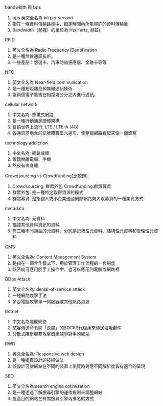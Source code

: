 
bandwidth 與 bps 
1. bps 英文全名為 bit per second
2. 指在一條資料傳輸路徑中，固定時間內所能容許的資料傳輸量
3. Bandwidth（頻寬）的單位為 Hz(Hertz, 赫茲)

RFID
1. 英文全名為 Radio Frequency IDentification
2. 是一種無線通訊技術。
3. 一些產品：悠遊卡、汽車防盜感應器、金融卡等等

NFC
1. 英文全名為 Near-field communication
2. 是一種短距離高頻無線通訊技術
3. 讓兩個電子裝置在相距幾公分之內進行通訊。

cellular network
1. 中文名為: 蜂巢式網路
2. 是一種行動通訊硬體架構
3. 目前世界上流行: LTE / LTE-A (4G)
4. 各通訊基地台的訊號覆蓋呈六邊形，使整個網路看起來像一個蜂窩

technology addiction
1. 中文名為: 網路成癮
2. 很難脫離電腦、手機
3. 熬夜有害身體

Crowdsourcing vs Crowdfunding[比較題]
1. Crowdsourcing: 群眾外包     Crowdfunding:群眾募資
2. 群眾外包: 是一種特定取得資源的模式
3. 群眾募資: 是指個人或小企業通過網際網路向大眾募資的一種集資方式

metadata
1. 中文名為: 元資料
2. 描述其他資料資訊的資料
3. 有三種不同類型的元資料，分別是記敘性元資料、結構性元資料和管理性元資料

CMS
1. 英文全名為: Content Management System
2. 是指在一個合作模式下，用於管理工作流程的一套制度
3. 該系統可應用於手工操作中，也可以應用到電腦或網路裡

DDos Attack
1. 英文全名為: denial-of-service attack
2. 一種網路攻擊手法
3. 多台電腦攻擊單一伺服器或其他網路資源

Botnet
1. 中文名為殭屍網路
2. 駭客傳送命令開「喪屍」的SOCKS代理用來傳送垃圾郵件
3. 分散式阻斷服務攻擊商業競爭對手的網站

RWD
1. 英文全名為: Responsive web design
2. 是一種網頁設計的技術做法
3. 該設計可使網站在不同的裝置上瀏覽時對應不同解析度皆有適合的呈現

SEO
1. 英文全名為:search engine optimization
2. 是一種透過了解搜尋引擎的運作規則來調整網站
3. 提高目的網站在有關搜尋引擎內排名的方式
